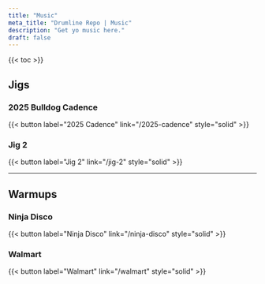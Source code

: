 ```yaml
---
title: "Music"
meta_title: "Drumline Repo | Music"
description: "Get yo music here."
draft: false
---
```


{{< toc >}}

## Jigs
### 2025 Bulldog Cadence
{{< button label="2025 Cadence" link="/2025-cadence" style="solid" >}}

### Jig 2
{{< button label="Jig 2" link="/jig-2" style="solid" >}}

<hr>

## Warmups
### Ninja Disco
{{< button label="Ninja Disco" link="/ninja-disco" style="solid" >}}

### Walmart
{{< button label="Walmart" link="/walmart" style="solid" >}}
